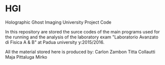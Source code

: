 # HGI
Holographic Ghost Imaging University Project Code

In this repository are stored the surce codes of the main programs used for the running and the analysis of the laboratory exam "Laboratorio Avanzato di Fisica A & B" at Padua university y:2015/2016.

All the material stored here is produced by:
Carlon Zambon Titta
Collautti Maja
Pittaluga Mirko
